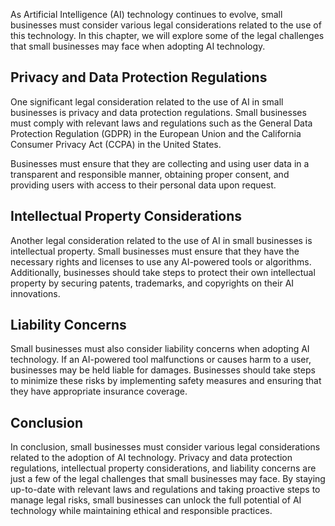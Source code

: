 
As Artificial Intelligence (AI) technology continues to evolve, small businesses must consider various legal considerations related to the use of this technology. In this chapter, we will explore some of the legal challenges that small businesses may face when adopting AI technology.

Privacy and Data Protection Regulations
---------------------------------------

One significant legal consideration related to the use of AI in small businesses is privacy and data protection regulations. Small businesses must comply with relevant laws and regulations such as the General Data Protection Regulation (GDPR) in the European Union and the California Consumer Privacy Act (CCPA) in the United States.

Businesses must ensure that they are collecting and using user data in a transparent and responsible manner, obtaining proper consent, and providing users with access to their personal data upon request.

Intellectual Property Considerations
------------------------------------

Another legal consideration related to the use of AI in small businesses is intellectual property. Small businesses must ensure that they have the necessary rights and licenses to use any AI-powered tools or algorithms. Additionally, businesses should take steps to protect their own intellectual property by securing patents, trademarks, and copyrights on their AI innovations.

Liability Concerns
------------------

Small businesses must also consider liability concerns when adopting AI technology. If an AI-powered tool malfunctions or causes harm to a user, businesses may be held liable for damages. Businesses should take steps to minimize these risks by implementing safety measures and ensuring that they have appropriate insurance coverage.

Conclusion
----------

In conclusion, small businesses must consider various legal considerations related to the adoption of AI technology. Privacy and data protection regulations, intellectual property considerations, and liability concerns are just a few of the legal challenges that small businesses may face. By staying up-to-date with relevant laws and regulations and taking proactive steps to manage legal risks, small businesses can unlock the full potential of AI technology while maintaining ethical and responsible practices.

